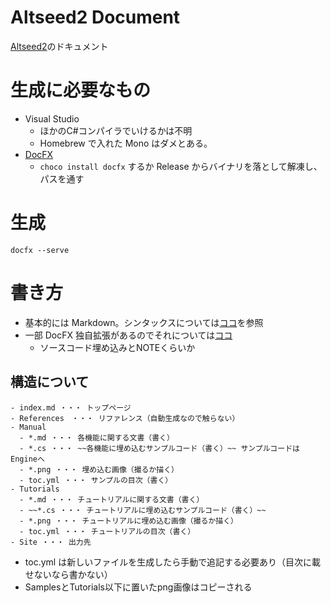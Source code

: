 # Altseed2 Document

[Altseed2](https://github.com/altseed/altseed2-csharp)のドキュメント

# 生成に必要なもの

- Visual Studio
  - ほかのC#コンパイラでいけるかは不明
  - Homebrew で入れた Mono はダメとある。
- [DocFX](https://github.com/dotnet/docfx)
  - `choco install docfx` するか Release からバイナリを落として解凍し、パスを通す

# 生成

`docfx --serve` 

# 書き方

- 基本的には Markdown。シンタックスについては[ココ](https://github.github.com/gfm/)を参照
- 一部 DocFX 独自拡張があるのでそれについては[ココ](https://dotnet.github.io/docfx/spec/docfx_flavored_markdown.html?tabs=tabid-1%2Ctabid-a)
  - ソースコード埋め込みとNOTEくらいか

## 構造について
```
- index.md ・・・ トップページ
- References　・・・ リファレンス（自動生成なので触らない）
- Manual
  - *.md ・・・ 各機能に関する文書（書く）
  - *.cs ・・・ ~~各機能に埋め込むサンプルコード（書く）~~ サンプルコードは Engineへ
  - *.png ・・・ 埋め込む画像（撮るか描く）
  - toc.yml ・・・ サンプルの目次（書く）
- Tutorials
  - *.md ・・・ チュートリアルに関する文書（書く）
  - ~~*.cs ・・・ チュートリアルに埋め込むサンプルコード（書く）~~
  - *.png ・・・ チュートリアルに埋め込む画像（撮るか描く）
  - toc.yml ・・・ チュートリアルの目次（書く）
- Site ・・・ 出力先
```

- toc.yml は新しいファイルを生成したら手動で追記する必要あり（目次に載せないなら書かない）
- SamplesとTutorials以下に置いたpng画像はコピーされる
